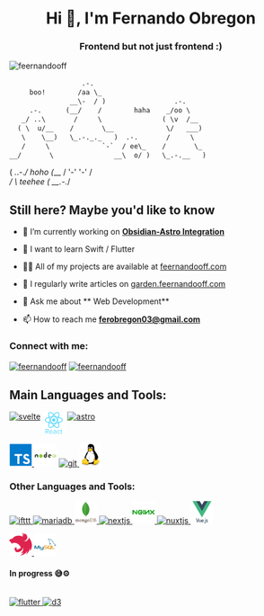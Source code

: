<h1 align="center">Hi 👋, I'm Fernando Obregon</h1>
<h3 align="center">Frontend but not just frontend :) </h3>

<p align="left"> <img src="https://komarev.com/ghpvc/?username=feernandooff&label=Profile%20views&color=0e75b6&style=flat" alt="feernandooff" /> </p>



                      .-.
         boo!        /aa \_
                   __\-  / )                 .-.
         .-.      (__/    /        haha    _/oo \
       _/ ..\       /     \               ( \v  /__
      ( \  u/__    /       \__             \/   ___)
       \    \__)   \_.-._._   )  .-.       /     \
       /     \             `-`  / ee\_    /       \_
    __/       \               __\  o/ )   \_.-.__   )
   (   _._.-._/     hoho     (___   \/           '-'
    '-'                        /     \
                             _/       \    teehee
                            (   __.-._/


## Still here? Maybe you'd like to know

- 🔭 I’m currently working on **[Obsidian-Astro Integration](https://github.com/FeernandoOFF/obsidian-astro)**

- 🌱 I want to learn Swift / Flutter

- 👨‍💻 All of my projects are available at [feernandooff.com](https://feernandooff.com)

- 📝 I regularly write articles on [garden.feernandooff.com](https://garden.feernandooff.com)

- 💬 Ask me about ** Web Development**

- 📫 How to reach me **ferobregon03@gmail.com**



<h3 align="left">Connect with me:</h3>
<p align="left">
<a href="https://linkedin.com/in/feernandooff" target="blank"><img align="center" src="https://raw.githubusercontent.com/rahuldkjain/github-profile-readme-generator/master/src/images/icons/Social/linked-in-alt.svg" alt="feernandooff" height="30" width="40" /></a>
<a href="https://instagram.com/feernandooff" target="blank"><img align="center" src="https://raw.githubusercontent.com/rahuldkjain/github-profile-readme-generator/master/src/images/icons/Social/instagram.svg" alt="feernandooff" height="30" width="40" /></a>
</p>


<h2 align="left">Main Languages and Tools:</h2>


<p style="display:flex; gap:4px;" >
<a href="https://svelte.dev" target="_blank" rel="noreferrer"> <img src="https://upload.wikimedia.org/wikipedia/commons/1/1b/Svelte_Logo.svg" alt="svelte" width="40" height="40"/> </a><a href="https://reactjs.org/" target="_blank" rel="noreferrer"> <img src="https://raw.githubusercontent.com/devicons/devicon/master/icons/react/react-original-wordmark.svg" alt="react" width="40" height="40"/></a><a href="https://astro.build/" target="_blank" rel="noreferrer"> <img src="https://upload.vectorlogo.zone/logos/astrobuild/images/6e57e95c-f489-4183-b493-d2c47b173fa6.svg" alt="astro" width="40" height="40"/> </a>
</p>
<p>
 <a href="https://www.typescriptlang.org/" target="_blank" rel="noreferrer"> <img src="https://raw.githubusercontent.com/devicons/devicon/master/icons/typescript/typescript-original.svg" alt="typescript" width="40" height="40"/> </a><a href="https://nodejs.org" target="_blank" rel="noreferrer"> <img src="https://raw.githubusercontent.com/devicons/devicon/master/icons/nodejs/nodejs-original-wordmark.svg" alt="nodejs" width="40" height="40"/></a> <a href="https://git-scm.com/" target="_blank" rel="noreferrer"> <img src="https://www.vectorlogo.zone/logos/git-scm/git-scm-icon.svg" alt="git" width="40" height="40"/> </a></a><a href="https://www.linux.org/" target="_blank" rel="noreferrer"> <img src="https://raw.githubusercontent.com/devicons/devicon/master/icons/linux/linux-original.svg" alt="linux" width="40" height="40"/> </a> 
</p>



<h3 align="left">Other Languages and Tools:</h3>
<p>
 <a href="https://ifttt.com/" target="_blank" rel="noreferrer"> <img src="https://www.vectorlogo.zone/logos/ifttt/ifttt-ar21.svg" alt="ifttt" width="40" height="40"/><a href="https://mariadb.org/" target="_blank" rel="noreferrer"> <img src="https://www.vectorlogo.zone/logos/mariadb/mariadb-icon.svg" alt="mariadb" width="40" height="40"/> </a> <a href="https://www.mongodb.com/" target="_blank" rel="noreferrer"> <img src="https://raw.githubusercontent.com/devicons/devicon/master/icons/mongodb/mongodb-original-wordmark.svg" alt="mongodb" width="40" height="40"/> </a>   <a href="https://nextjs.org/" target="_blank" rel="noreferrer"> <img src="https://cdn.worldvectorlogo.com/logos/nextjs-2.svg" alt="nextjs" width="40" height="40"/> </a> <a href="https://www.nginx.com" target="_blank" rel="noreferrer"> <img src="https://raw.githubusercontent.com/devicons/devicon/master/icons/nginx/nginx-original.svg" alt="nginx" width="40" height="40"/> </a>  <a href="https://nuxtjs.org/" target="_blank" rel="noreferrer"> <img src="https://www.vectorlogo.zone/logos/nuxtjs/nuxtjs-icon.svg" alt="nuxtjs" width="40" height="40"/> </a>  <a href="https://vuejs.org/" target="_blank" rel="noreferrer"> <img src="https://raw.githubusercontent.com/devicons/devicon/master/icons/vuejs/vuejs-original-wordmark.svg" alt="vuejs" width="40" height="40"/> </a>
<p>
<p>
<a href="https://nestjs.com/" target="_blank" rel="noreferrer"> <img src="https://raw.githubusercontent.com/devicons/devicon/master/icons/nestjs/nestjs-plain.svg" alt="nestjs" width="40" height="40"/> </a><a href="https://www.mysql.com/" target="_blank" rel="noreferrer"> <img src="https://raw.githubusercontent.com/devicons/devicon/master/icons/mysql/mysql-original-wordmark.svg" alt="mysql" width="40" height="40"/> </a>
</p>

#### In progress 😅⚙️

<div style="display:flex; gap:4rem; margin: 20px 0px;" markdown='1' >

<a href="https://flutter.dev" target="_blank" rel="noreferrer"> <img src="https://www.vectorlogo.zone/logos/flutterio/flutterio-icon.svg" alt="flutter" width="40" height="40"/> </a> <a href="https://d3js.org/" target="_blank" rel="noreferrer"> <img src="https://www.vectorlogo.zone/logos/d3js/d3js-icon.svg" alt="d3" width="40" height="40"/> </a>

</div>
